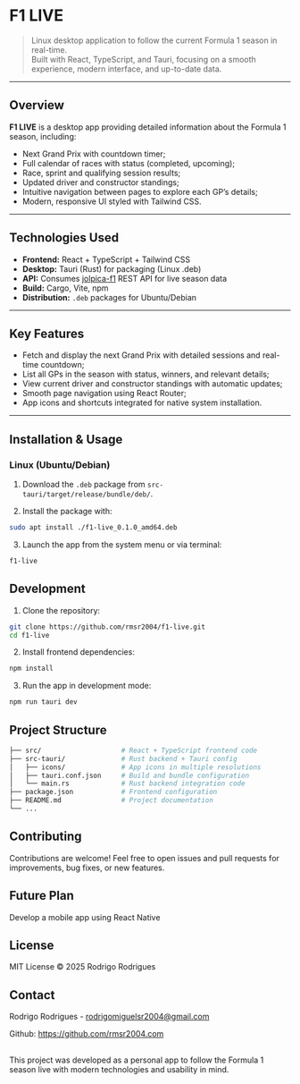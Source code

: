 # F1 LIVE

> Linux desktop application to follow the current Formula 1 season in real-time.  
> Built with React, TypeScript, and Tauri, focusing on a smooth experience, modern interface, and up-to-date data.

---

## Overview

**F1 LIVE** is a desktop app providing detailed information about the Formula 1 season, including:

- Next Grand Prix with countdown timer;  
- Full calendar of races with status (completed, upcoming);  
- Race, sprint and qualifying session results;  
- Updated driver and constructor standings;  
- Intuitive navigation between pages to explore each GP’s details;  
- Modern, responsive UI styled with Tailwind CSS.

---

## Technologies Used

- **Frontend:** React + TypeScript + Tailwind CSS  
- **Desktop:** Tauri (Rust) for packaging (Linux .deb)  
- **API:** Consumes [jolpica-f1](https://github.com/jolpica/jolpica-f1?tab=readme-ov-file) REST API for live season data
- **Build:** Cargo, Vite, npm 
- **Distribution:** `.deb` packages for Ubuntu/Debian

---

## Key Features

- Fetch and display the next Grand Prix with detailed sessions and real-time countdown;  
- List all GPs in the season with status, winners, and relevant details;  
- View current driver and constructor standings with automatic updates;  
- Smooth page navigation using React Router;  
- App icons and shortcuts integrated for native system installation.

---

## Installation & Usage

### Linux (Ubuntu/Debian)

1. Download the `.deb` package from `src-tauri/target/release/bundle/deb/`.

2. Install the package with:

```bash
sudo apt install ./f1-live_0.1.0_amd64.deb
```

3. Launch the app from the system menu or via terminal:
```bash
f1-live
```

## Development

1. Clone the repository:
```bash
git clone https://github.com/rmsr2004/f1-live.git
cd f1-live
```

2. Install frontend dependencies:
```bash
npm install
```

3. Run the app in development mode:
```bash
npm run tauri dev
```

## Project Structure
```bash
├── src/                    # React + TypeScript frontend code
├── src-tauri/              # Rust backend + Tauri config
│   ├── icons/              # App icons in multiple resolutions
│   ├── tauri.conf.json     # Build and bundle configuration
│   └── main.rs             # Rust backend integration code
├── package.json            # Frontend configuration
├── README.md               # Project documentation
└── ...
```

## Contributing

Contributions are welcome! Feel free to open issues and pull requests for improvements, bug fixes, or new features.

## Future Plan

Develop a mobile app using React Native

## License

MIT License © 2025 Rodrigo Rodrigues

## Contact

Rodrigo Rodrigues - rodrigomiguelsr2004@gmail.com

Github: https://github.com/rmsr2004.com

## 

This project was developed as a personal app to follow the Formula 1 season live with modern technologies and usability in mind.
